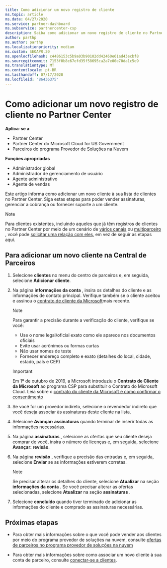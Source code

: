 ```yaml
---
title: Como adicionar um novo registro de cliente
ms.topic: article
ms.date: 04/27/2020
ms.service: partner-dashboard
ms.subservice: partnercenter-csp
description: Saiba como adicionar um novo registro de cliente no Partner Center. Em seguida, você pode vender as assinaturas de cliente, gerenciar a cobrança ou fornecer suporte ao cliente.
author: parthp
ms.author: parthp
ms.localizationpriority: medium
ms.custom: SEOAPR.20
ms.openlocfilehash: c4486153c5b9a03b90102dd42460e61ad43ecbf8
ms.sourcegitcommit: 7153f0b8c67efd35f58695ca2a7e00e70da1c5e9
ms.translationtype: MT
ms.contentlocale: pt-BR
ms.lasthandoff: 07/17/2020
ms.locfileid: "86436375"
---
```

# <a name="how-to-add-a-new-customer-record-in-partner-center"></a>Como adicionar um novo registro de cliente no Partner Center

**Aplica-se a**

- Partner Center
- Partner Center do Microsoft Cloud for US Government
- Parceiros do programa Provedor de Soluções na Nuvem

**Funções apropriadas**

- Administrador global
- Administrador de gerenciamento de usuário
- Agente administrativo
- Agente de vendas

Este artigo informa como adicionar um novo cliente à sua lista de clientes no Partner Center. Siga estas etapas para poder vender assinaturas, gerenciar a cobrança ou fornecer suporte a um cliente.

>[!NOTE]
>Para clientes existentes, incluindo aqueles que já têm registros de clientes no Partner Center por meio de um cenário de [vários canais](multichannel.md) ou [multiparceiro](multipartner.md) , você pode [solicitar uma relação com eles](request-a-relationship-with-a-customer.md), em vez de seguir as etapas aqui.

## <a name="to-add-a-new-customer-in-partner-center"></a>Para adicionar um novo cliente na Central de Parceiros

1. Selecione **clientes** no menu do centro de parceiros e, em seguida, selecione **Adicionar cliente**.

2. Na página **informações da conta** , insira os detalhes do cliente e as informações de contato principal. Verifique também se o cliente aceitou e assinou o [contrato de cliente da Microsoft](agreements.md)mais recente.

   >[!NOTE]
   >
   >Para garantir a precisão durante a verificação do cliente, verifique se você:
   >
   >- Use o nome legal/oficial exato como ele aparece nos documentos oficiais
   >- Evite usar acrônimos ou formas curtas
   >- Não usar nomes de teste
   >- Fornecer endereço completo e exato (detalhes do local, cidade, estado, país e CEP)

   >[!IMPORTANT]
   > Em 1º de outubro de 2019, a Microsoft introduziu o **Contrato de Cliente da Microsoft** ao programa CSP para substituir o Contrato do Microsoft Cloud. Leia sobre o [contrato do cliente da Microsoft e como confirmar o consentimento](confirm-customer-agreement.md)
  
3. Se você for um provedor indireto, selecione o revendedor indireto que você deseja associar às assinaturas deste cliente na lista.

4. Selecione **Avançar: assinaturas** quando terminar de inserir todas as informações necessárias.

5. Na página **assinaturas** , selecione as ofertas que seu cliente deseja comprar de você, insira o número de licenças e, em seguida, selecione **Avançar: revisão**.

6. Na página **revisão** , verifique a precisão das entradas e, em seguida, selecione **Enviar** se as informações estiverem corretas.

   >[!NOTE]
   >Se precisar alterar os detalhes do cliente, selecione **Atualizar** na seção **informações da conta** . Se você precisar alterar as ofertas selecionadas, selecione **Atualizar** na seção **assinaturas** .

7. Selecione **concluído** quando tiver terminado de adicionar as informações do cliente e comprado as assinaturas necessárias.

## <a name="next-steps"></a>Próximas etapas

- Para obter mais informações sobre o que você pode vender aos clientes por meio do programa provedor de soluções na nuvem, consulte [ofertas de parceiros no programa provedor de soluções na nuvem](csp-offers.md)

- Para obter mais informações sobre como associar um novo cliente à sua conta de parceiro, consulte [conectar-se a clientes](customer-accounts.md).
